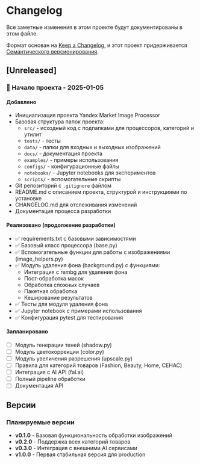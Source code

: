 # Changelog

Все заметные изменения в этом проекте будут документированы в этом файле.

Формат основан на [Keep a Changelog](https://keepachangelog.com/ru/1.0.0/),
и этот проект придерживается [Семантического версионирования](https://semver.org/lang/ru/).

## [Unreleased]

### 🎉 Начало проекта - 2025-01-05

#### Добавлено
- Инициализация проекта Yandex Market Image Processor
- Базовая структура папок проекта:
  - `src/` - исходный код с подпапками для процессоров, категорий и утилит
  - `tests/` - тесты
  - `data/` - папки для входных и выходных изображений
  - `docs/` - документация проекта
  - `examples/` - примеры использования
  - `configs/` - конфигурационные файлы
  - `notebooks/` - Jupyter notebooks для экспериментов
  - `scripts/` - вспомогательные скрипты
- Git репозиторий с `.gitignore` файлом
- README.md с описанием проекта, структурой и инструкциями по установке
- CHANGELOG.md для отслеживания изменений
- Документация процесса разработки

#### Реализовано (продолжение разработки)
- ✅ requirements.txt с базовыми зависимостями
- ✅ Базовый класс процессора (base.py)
- ✅ Вспомогательные функции для работы с изображениями (image_helpers.py)
- ✅ Модуль удаления фона (background.py) с функциями:
  - Интеграция с rembg для удаления фона
  - Пост-обработка масок
  - Обработка сложных случаев
  - Пакетная обработка
  - Кеширование результатов
- ✅ Тесты для модуля удаления фона
- ✅ Jupyter notebook с примерами использования
- ✅ Конфигурация pytest для тестирования

#### Запланировано
- [ ] Модуль генерации теней (shadow.py)
- [ ] Модуль цветокоррекции (color.py)
- [ ] Модуль увеличения разрешения (upscale.py)
- [ ] Правила для категорий товаров (Fashion, Beauty, Home, CEHAC)
- [ ] Интеграция с AI API (fal.ai)
- [ ] Полный pipeline обработки
- [ ] Документация API

## Версии

### Планируемые версии

- **v0.1.0** - Базовая функциональность обработки изображений
- **v0.2.0** - Поддержка всех категорий товаров
- **v0.3.0** - Интеграция с внешними AI сервисами
- **v1.0.0** - Первая стабильная версия для production